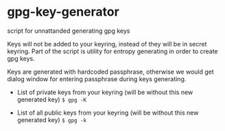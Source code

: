 # gpg-key-generator
script for unnattanded generating gpg keys

Keys will not be added to your keyring, instead of they will be in secret keyring.
Part of the script is utility for entropy generating in order to create gpg keys.

Keys are generated with hardcoded passphrase, otherwise we would get dialog window for entering passphrase during keys generating.

- List of private keys from your keyring (will be without this new generated key)
```$ gpg -K```

- List of all public keys from your keyring (will be without this new generated key)
```$ gpg -k```
